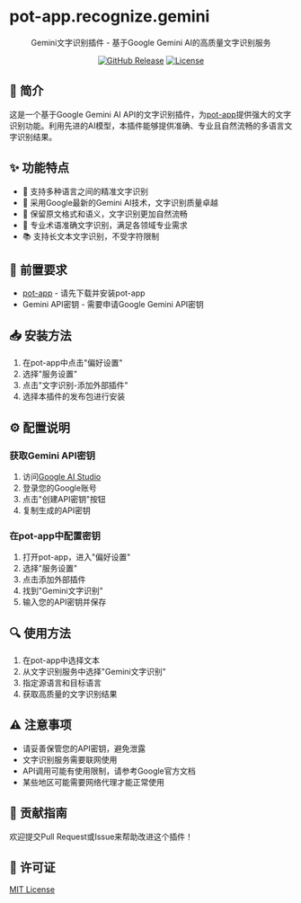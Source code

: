 # pot-app.recognize.gemini

<div align="center">

Gemini文字识别插件 - 基于Google Gemini AI的高质量文字识别服务

[![GitHub Release](https://img.shields.io/github/v/release/coulsontl/pot-app-recognize-plugin-gemini)](https://github.com/coulsontl/pot-app-recognize-plugin-gemini/releases)
[![License](https://img.shields.io/github/license/coulsontl/pot-app-recognize-plugin-gemini)](LICENSE)

</div>

## 📝 简介

这是一个基于Google Gemini AI API的文字识别插件，为[pot-app](https://pot-app.com/)提供强大的文字识别功能。利用先进的AI模型，本插件能够提供准确、专业且自然流畅的多语言文字识别结果。

## ✨ 功能特点

- 💫 支持多种语言之间的精准文字识别
- 🧠 采用Google最新的Gemini AI技术，文字识别质量卓越
- 🔄 保留原文格式和语义，文字识别更加自然流畅
- 🚀 专业术语准确文字识别，满足各领域专业需求
- 📚 支持长文本文字识别，不受字符限制

## 🔧 前置要求

- [pot-app](https://pot-app.com/) - 请先下载并安装pot-app
- Gemini API密钥 - 需要申请Google Gemini API密钥

## 📥 安装方法

1. 在pot-app中点击"偏好设置"
2. 选择"服务设置"
3. 点击"文字识别-添加外部插件"
4. 选择本插件的发布包进行安装

## ⚙️ 配置说明

### 获取Gemini API密钥

1. 访问[Google AI Studio](https://makersuite.google.com/app/apikey)
2. 登录您的Google账号
3. 点击"创建API密钥"按钮
4. 复制生成的API密钥

### 在pot-app中配置密钥

1. 打开pot-app，进入"偏好设置"
2. 选择"服务设置"
3. 点击添加外部插件
3. 找到"Gemini文字识别"
4. 输入您的API密钥并保存

## 🔍 使用方法

1. 在pot-app中选择文本
2. 从文字识别服务中选择"Gemini文字识别"
3. 指定源语言和目标语言
4. 获取高质量的文字识别结果

## ⚠️ 注意事项

- 请妥善保管您的API密钥，避免泄露
- 文字识别服务需要联网使用
- API调用可能有使用限制，请参考Google官方文档
- 某些地区可能需要网络代理才能正常使用

## 🤝 贡献指南

欢迎提交Pull Request或Issue来帮助改进这个插件！

## 📄 许可证

[MIT License](LICENSE)
